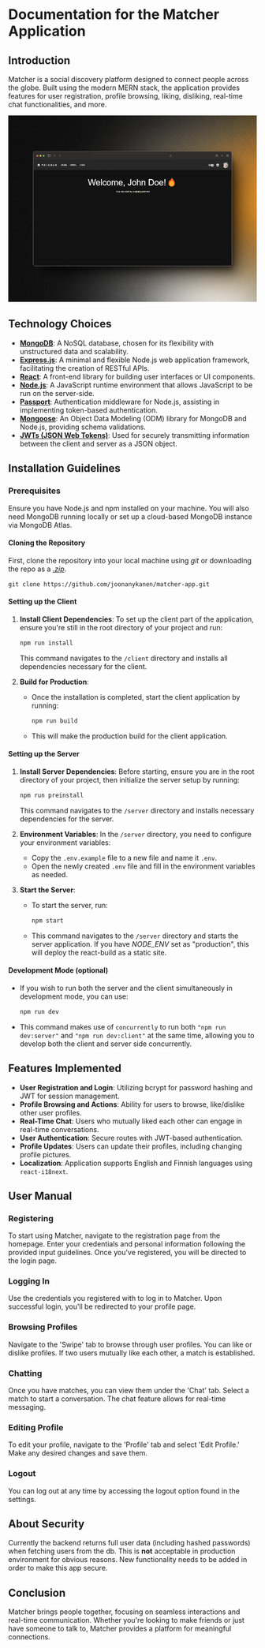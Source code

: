 # Documentation for the Matcher Application

## Introduction
Matcher is a social discovery platform designed to connect people across the globe. Built using the modern MERN stack, the application provides features for user registration, profile browsing, liking, disliking, real-time chat functionalities, and more.

![Matcher Index Screenshot](https://raw.githubusercontent.com/joonanykanen/matcher-app/main/screenshots/matcher-index.png)

## Technology Choices

- **[MongoDB](https://www.mongodb.com/docs/manual/)**: A NoSQL database, chosen for its flexibility with unstructured data and scalability.
- **[Express.js](https://expressjs.com/)**: A minimal and flexible Node.js web application framework, facilitating the creation of RESTful APIs.
- **[React](https://react.dev/)**: A front-end library for building user interfaces or UI components.
- **[Node.js](https://nodejs.org/en)**: A JavaScript runtime environment that allows JavaScript to be run on the server-side.
- **[Passport](https://www.passportjs.org/)**: Authentication middleware for Node.js, assisting in implementing token-based authentication.
- **[Mongoose](https://mongoosejs.com/)**: An Object Data Modeling (ODM) library for MongoDB and Node.js, providing schema validations.
- **[JWTs (JSON Web Tokens)](https://jwt.io/)**: Used for securely transmitting information between the client and server as a JSON object.

## Installation Guidelines

### Prerequisites

Ensure you have Node.js and npm installed on your machine. You will also need MongoDB running locally or set up a cloud-based MongoDB instance via MongoDB Atlas.

#### Cloning the Repository

First, clone the repository into your local machine using *git* or downloading the repo as a [*.zip*](https://github.com/joonanykanen/matcher-app/archive/refs/heads/main.zip).

```
git clone https://github.com/joonanykanen/matcher-app.git
```

#### Setting up the Client

1. **Install Client Dependencies**: To set up the client part of the application, ensure you're still in the root directory of your project and run:

   ```bash
   npm run install
   ```

   This command navigates to the `/client` directory and installs all dependencies necessary for the client.

2. **Build for Production**:
   - Once the installation is completed, start the client application by running:

     ```bash
     npm run build
     ```

   - This will make the production build for the client application.

#### Setting up the Server

1. **Install Server Dependencies**: Before starting, ensure you are in the root directory of your project, then initialize the server setup by running:

   ```bash
   npm run preinstall
   ```

   This command navigates to the `/server` directory and installs necessary dependencies for the server.

2. **Environment Variables**: In the `/server` directory, you need to configure your environment variables:
   - Copy the `.env.example` file to a new file and name it `.env`.
   - Open the newly created `.env` file and fill in the environment variables as needed.

3. **Start the Server**:
   - To start the server, run:

     ```bash
     npm start
     ```

   - This command navigates to the `/server` directory and starts the server application. If you have *NODE_ENV* set as "production", this will deploy the react-build as a static site.

#### Development Mode (optional)

- If you wish to run both the server and the client simultaneously in development mode, you can use:

  ```bash
  npm run dev
  ```

- This command makes use of `concurrently` to run both `"npm run dev:server"` and `"npm run dev:client"` at the same time, allowing you to develop both the client and server side concurrently.

## Features Implemented

- **User Registration and Login**: Utilizing bcrypt for password hashing and JWT for session management.
- **Profile Browsing and Actions**: Ability for users to browse, like/dislike other user profiles.
- **Real-Time Chat**: Users who mutually liked each other can engage in real-time conversations.
- **User Authentication**: Secure routes with JWT-based authentication.
- **Profile Updates**: Users can update their profiles, including changing profile pictures.
- **Localization**: Application supports English and Finnish languages using `react-i18next`.

## User Manual

### Registering

To start using Matcher, navigate to the registration page from the homepage. Enter your credentials and personal information following the provided input guidelines. Once you've registered, you will be directed to the login page.

### Logging In

Use the credentials you registered with to log in to Matcher. Upon successful login, you'll be redirected to your profile page.

### Browsing Profiles

Navigate to the 'Swipe' tab to browse through user profiles. You can like or dislike profiles. If two users mutually like each other, a match is established.

### Chatting

Once you have matches, you can view them under the 'Chat' tab. Select a match to start a conversation. The chat feature allows for real-time messaging.

### Editing Profile

To edit your profile, navigate to the 'Profile' tab and select 'Edit Profile.' Make any desired changes and save them.

### Logout

You can log out at any time by accessing the logout option found in the settings.

## About Security

Currently the backend returns full user data (including hashed passwords) when fetching users from the db. This is **not** acceptable in production environment for obvious reasons. New functionality needs to be added in order to make this app secure.

## Conclusion

Matcher brings people together, focusing on seamless interactions and real-time communication. Whether you're looking to make friends or just have someone to talk to, Matcher provides a platform for meaningful connections.